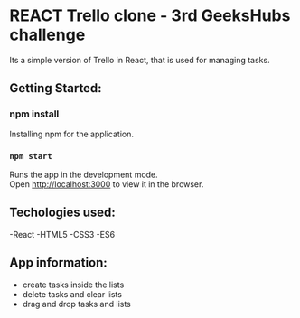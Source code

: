 # REACT Trello clone - 3rd GeeksHubs challenge 
Its a simple version of Trello in React, that is used for managing tasks.


## Getting Started:

### npm install 
Installing npm for the application.

### `npm start`
Runs the app in the development mode.\
Open [http://localhost:3000](http://localhost:3000) to view it in the browser.


## Techologies used:
-React
-HTML5
-CSS3
-ES6

## App information:
- create tasks inside the lists
- delete tasks and clear lists
- drag and drop tasks and lists
